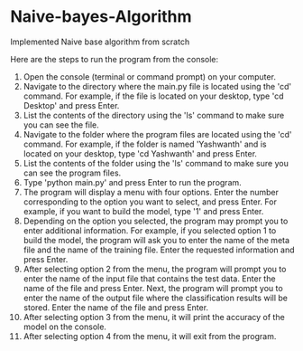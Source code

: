 # Naive-bayes-Algorithm
Implemented Naive base algorithm from scratch 

Here are the steps to run the program from the console:

1.	Open the console (terminal or command prompt) on your computer.
2.	Navigate to the directory where the main.py file is located using the 'cd' command. For example, if the file is located on your desktop, type 'cd Desktop' and press Enter.
3.	List the contents of the directory using the 'ls' command to make sure you can see the file.
4.	Navigate to the folder where the program files are located using the 'cd' command. For example, if the folder is named 'Yashwanth' and is located on your desktop, type 'cd Yashwanth' and press Enter.
5.	List the contents of the folder using the 'ls' command to make sure you can see the program files.
6.	Type 'python main.py' and press Enter to run the program.
7.	The program will display a menu with four options. Enter the number corresponding to the option you want to select, and press Enter. For example, if you want to build the model, type '1' and press Enter.
8.	Depending on the option you selected, the program may prompt you to enter additional information. For example, if you selected option 1 to build the model, the program will ask you to enter the name of the meta file and the name of the training file. Enter the requested information and press Enter.
9.	After selecting option 2 from the menu, the program will prompt you to enter the name of the input file that contains the test data. Enter the name of the file and press Enter. Next, the program will prompt you to enter the name of the output file where the classification results will be stored. Enter the name of the file and press Enter.
10.	After selecting option 3 from the menu, it will print the accuracy of the model on the console.
11.	After selecting option 4 from the menu, it will exit from the program.

